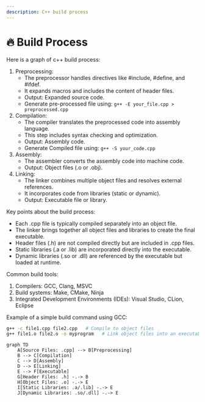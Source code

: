 ```yaml
---
description: C++ build process
---
```


# 🔥 Build Process

Here is a graph of c++ build process:

1. Preprocessing:
   * The preprocessor handles directives like #include, #define, and #ifdef.
   * It expands macros and includes the content of header files.
   * Output: Expanded source code.
   * Generate pre-processed file using: `g++ -E your_file.cpp > preprocessed.cpp`
2. Compilation:
   * The compiler translates the preprocessed code into assembly language.
   * This step includes syntax checking and optimization.
   * Output: Assembly code.
   * Generate Compiled file using: `g++ -S your_code.cpp`
3. Assembly:
   * The assembler converts the assembly code into machine code.
   * Output: Object files (.o or .obj).
4. Linking:
   * The linker combines multiple object files and resolves external references.
   * It incorporates code from libraries (static or dynamic).
   * Output: Executable file or library.

Key points about the build process:

* Each .cpp file is typically compiled separately into an object file.
* The linker brings together all object files and libraries to create the final executable.
* Header files (.h) are not compiled directly but are included in .cpp files.
* Static libraries (.a or .lib) are incorporated directly into the executable.
* Dynamic libraries (.so or .dll) are referenced by the executable but loaded at runtime.

Common build tools:

1. Compilers: GCC, Clang, MSVC
2. Build systems: Make, CMake, Ninja
3. Integrated Development Environments (IDEs): Visual Studio, CLion, Eclipse

Example of a simple build command using GCC:

```sh
g++ -c file1.cpp file2.cpp   # Compile to object files
g++ file1.o file2.o -o myprogram   # Link object files into an executable
```

```mermaid
graph TD
    A[Source Files: .cpp] --> B[Preprocessing]
    B --> C[Compilation]
    C --> D[Assembly]
    D --> E[Linking]
    E --> F[Executable]
    G[Header Files: .h] -.-> B
    H[Object Files: .o] -.-> E
    I[Static Libraries: .a/.lib] -.-> E
    J[Dynamic Libraries: .so/.dll] -.-> E

```
